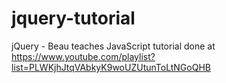 # jquery-tutorial
jQuery - Beau teaches JavaScript tutorial done at https://www.youtube.com/playlist?list=PLWKjhJtqVAbkyK9woUZUtunToLtNGoQHB
